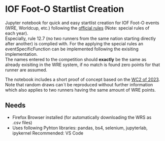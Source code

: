# IOF Foot-O Startlist Creation

Jupyter notebook for quick and easy startlist creation for IOF Foot-O events (WRE, Worldcup, etc.) following the [official rules](https://orienteering.sport/orienteering/competition-rules/) (Note: special rules of each year).  
Especially, rule 12.7 (no two runners from the same nation starting directly after another) is complied with. For the applying the special rules an eventSpecificFunction can be implemented following the exisiting implementation.  
The names entered to the competition should **exactly** be the same as already exisiting in the WRE system, if no match is found zero points for that runner are assumed.

The notebook includes a short proof of concept based on the [WC2 of 2023](https://eventor.orienteering.org/Events/Show/7247). 
Note that random draws can´t be reproduced without further information which also applies to two runners having the same amount of WRE points.

## Needs
- Firefox Browser installed (for automatically downloading the WRS as .csv files)
- Uses following Pyhton libraries: pandas, bs4, selenium, jupyterlab, ipykernel
Recommended: VS Code
